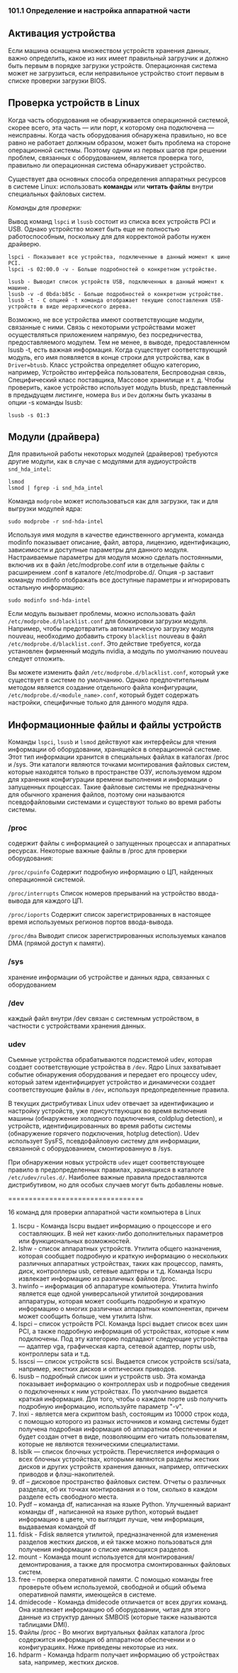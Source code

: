 ### 101.1 Определение и настройка аппаратной части

## Активация устройства

Если машина оснащена множеством устройств хранения данных, важно определить, какое из них имеет правильный загрузчик и должно быть первым в порядке загрузки устройств. Операционная система может не загрузиться, если неправильное устройство стоит первым в списке проверки загрузки BIOS.


## Проверка устройств в Linux

Когда часть оборудования не обнаруживается операционной системой, скорее всего, эта часть — или порт, к которому она подключена — неисправны. Когда часть оборудования обнаружена правильно, но все равно не работает должным образом, может быть проблема на стороне операционной системы. Поэтому одним из первых шагов при решении проблем, связанных с оборудованием, является проверка того, правильно ли операционная система обнаруживает устройство.

Существует два основных способа определения аппаратных ресурсов в системе Linux: использовать **команды** или **читать файлы** внутри специальных файловых систем.

_Команды для проверки:_

Вывод команд `lspci` и `lsusb` состоит из списка всех устройств PCI и USB. Однако устройство может быть еще не полностью работоспособным, поскольку для для корректоной работы нужен драйверю.

```
lspci - Показывает все устройства, подключенные в данный момент к шине PCI.
lspci -s 02:00.0 -v - Больше подробностей о конкретном устройстве.
```
```
lsusb - Выводит список устройств USB, подключенных в данный момент к машине.
lsusb -v -d 0bda:b85c - Больше подробностей о конкретном устройстве.
lsusb -t - С опцией -t команда отображает текущие сопоставления USB-устройств в виде иерархического дерева.
```

Возможно, не все устройства имеют соответствующие модули, связанные с ними. Связь с некоторыми устройствами может осуществляться приложением напрямую, без посредничества, предоставляемого модулем. Тем не менее, в выводе, предоставленном lsusb -t, есть важная информация. Когда существует соответствующий модуль, его имя появляется в конце строки для устройства, как в `Driver=btusb`. Класс устройства определяет общую категорию, например, Устройство интерфейса пользователя, Беспроводная связь, Специфический класс поставщика, Массовое хранилище и т. д. Чтобы проверить, какое устройство использует модуль btusb, представленный в предыдущем листинге, номера `Bus` и `Dev` должны быть указаны в опции -s команды lsusb:
```
lsusb -s 01:3
```

## Mодули (драйвера)

Для правильной работы некоторых модулей (драйверов) требуются другие модули, как в случае с модулями для аудиоустройств `snd_hda_intel`:
```
lsmod
lsmod | fgrep -i snd_hda_intel
```

Команда `modprobe` может использоваться как для загрузки, так и для выгрузки модулей ядра:
```
sudo modprobe -r snd-hda-intel
```

Используя имя модуля в качестве единственного аргумента, команда modinfo показывает описание, файл, автора, лицензию, идентификацию, зависимости и доступные параметры для данного модуля. Настраиваемые параметры для модуля можно сделать постоянными, включив их в файл /etc/modprobe.conf или в отдельные файлы с расширением .conf в каталоге /etc/modprobe.d/. Опция -p заставит команду modinfo отображать все доступные параметры и игнорировать остальную информацию:

```
sudo modinfo snd-hda-intel
```

Если модуль вызывает проблемы, можно использовать файл `/etc/modprobe.d/blacklist.conf` для блокировки загрузки модуля. Например, чтобы предотвратить автоматическую загрузку модуля nouveau, необходимо добавить строку `blacklist` nouveau в файл `/etc/modprobe.d/blacklist.conf`. Это действие требуется, когда установлен фирменный модуль nvidia, а модуль по умолчанию nouveau следует отложить.

Вы можете изменить файл `/etc/modprobe.d/blacklist.conf`, который уже существует в системе по умолчанию. Однако предпочтительным методом является создание отдельного файла конфигурации, `/etc/modprobe.d/<module_name>.conf`, который будет содержать настройки, специфичные только для данного модуля ядра.




## Информационные файлы и файлы устройств

Команды `lspci`, `lsusb` и `lsmod` действуют как интерфейсы для чтения информации об оборудовании, хранящейся в операционной системе. Этот тип информации хранится в специальных файлах в каталогах /proc и /sys. Эти каталоги являются точками монтирования файловых систем, которые находятся только в пространстве ОЗУ, используемом ядром для хранения конфигурации времени выполнения и информации о запущенных процессах. Такие файловые системы не предназначены для обычного хранения файлов, поэтому они называются псевдофайловыми системами и существуют только во время работы системы. 

### /proc
содержит файлы с информацией о запущенных процессах и аппаратных ресурсах. Некоторые важные файлы в /proc для проверки оборудования:

`/proc/cpuinfo`
Содержит подробную информацию о ЦП, найденных операционной системой.

`/proc/interrupts`
Список номеров прерываний на устройство ввода-вывода для каждого ЦП.

`/proc/ioports`
Содержит список зарегистрированных в настоящее время используемых регионов портов ввода-вывода.

`/proc/dma`
Выводит список зарегистрированных используемых каналов DMA (прямой доступ к памяти).


### /sys
хранение информации об устройстве и данных ядра, связанных с оборудованием


### /dev
каждый файл внутри /dev связан с системным устройством, в частности с устройствами хранения данных.


### udev
Съемные устройства обрабатываются подсистемой udev, которая создает соответствующие устройства в `/dev`. Ядро Linux захватывает событие обнаружения оборудования и передает его процессу udev, который затем идентифицирует устройство и динамически создает соответствующие файлы в `/dev`, используя предопределенные правила.

В текущих дистрибутивах Linux udev отвечает за идентификацию и настройку устройств, уже присутствующих во время включения машины (обнаружение холодного подключения, coldplug detection), и устройств, идентифицированных во время работы системы (обнаружение горячего подключения, hotplug detection). Udev использует SysFS, псевдофайловую систему для информации, связанной с оборудованием, смонтированную в /sys.

При обнаружении новых устройств `udev` ищет соответствующее правило в предопределенных правилах, хранящихся в каталоге `/etc/udev/rules.d/`. Наиболее важные правила предоставляются дистрибутивом, но для особых случаев могут быть добавлены новые.















=================================

16 команд для проверки аппаратной части компьютера в Linux

1. lscpu - Команда lscpu выдает информацию о процессоре и его составляющих. В ней нет каких-либо дополнительных параметров или функциональных возможностей.
2. lshw - список аппаратных устройств. Утилита общего назначения, которая сообщает подробную и краткую информацию о нескольких различных аппаратных устройствах, таких как процессор, память, диск, контроллеры usb, сетевые адаптеры и т.д. Команда lscpu извлекает информацию из различных файлов /proc.
3. hwinfo – информация об аппаратуре компьютера. Утилита hwinfo является еще одной универсальной утилитой зондирования аппаратуры, которая может сообщить подробную и краткую информацию о многих различных аппаратных компонентах, причем может сообщить больше, чем утилита lshw.
4. lspci – список устройств PCI. Команда lspci выдает список всех шин PCI, а также подробную информация об устройствах, которые к ним подключены. Под эту категорию подпадают следующие устройства — адаптер vga, графическая карта, сетевой адаптер, порты usb, контроллеры sata и т.д.
5. lsscsi — список устройств scsi. Выдается список устройств scsi/sata, например, жестких дисков и оптических приводов.
6. lsusb – подробный список шин и устройств usb. Эта команда показывает информацию о контроллерах usb и подробные сведения о подключенных к ним устройствах. По умолчанию выдается краткая информация. Для того, чтобы о каждом порте usb получить подробную информацию, используйте параметр "-v".
7. Inxi - является мега скриптом bash, состоящим из 10000 строк кода, с помощью которого из разных источников и команд системы будет получена подробная информация об аппаратном обеспечении и будет создан отчет в виде, позволяющим его читать пользователям, которые не являются техническими специалистами.
8. lsblk — список блочных устройств. Перечисляется информация о всех блочных устройствах, которыми являются разделы жестких дисков и других устройств хранения данных, например, оптических приводов и флэш-накопителей.
9. df – дисковое пространство файловых систем. Отчеты о различных разделах, об их точках монтирования и о том, сколько в каждом разделе есть свободного места.
10. Pydf – команда df, написанная на языке Python. Улучшенный вариант команды df , написанной на языке python, который выдает информацию в цвете, что выглядит лучше, чем информация, выдаваемая командой df
11. fdisk - Fdisk является утилитой, предназначенной для изменения разделов жестких дисков, и ей также можно пользоваться для получения информации о списке имеющихся разделов.
12. mount - Команда mount используется для монтирования/демонтирования, а также для просмотра смонтированных файловых систем.
13. free – проверка оперативной памяти. С помощью команды free проверьте объем используемой, свободной и общий объема оперативной памяти, имеющейся в системе.
14. dmidecode - Команда dmidecode отличается от всех других команд. Она извлекает информацию об оборудовании, читая для этого данные из структур данных SMBOIS (которые также называются таблицами DMI).
15. Файлы /proc - Во многих виртуальных файлах каталога /proc содержится информация об аппаратном обеспечении и о конфигурациях. Ниже приведены некоторые из них.
16. hdparm - Команда hdparm получает информацию об устройствах sata, например, жестких дисков.

